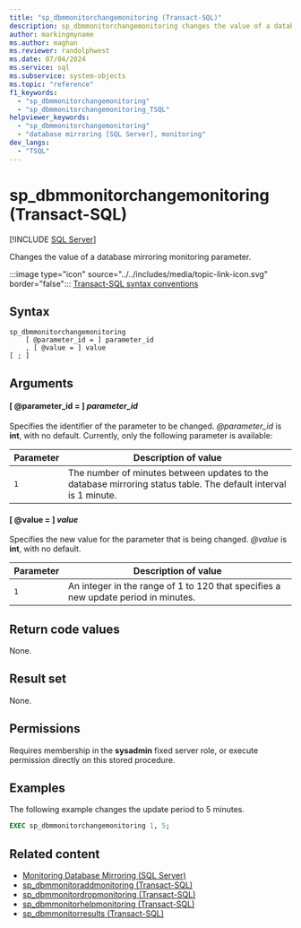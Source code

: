 ```yaml
---
title: "sp_dbmmonitorchangemonitoring (Transact-SQL)"
description: sp_dbmmonitorchangemonitoring changes the value of a database mirroring monitoring parameter.
author: markingmyname
ms.author: maghan
ms.reviewer: randolphwest
ms.date: 07/04/2024
ms.service: sql
ms.subservice: system-objects
ms.topic: "reference"
f1_keywords:
  - "sp_dbmmonitorchangemonitoring"
  - "sp_dbmmonitorchangemonitoring_TSQL"
helpviewer_keywords:
  - "sp_dbmmonitorchangemonitoring"
  - "database mirroring [SQL Server], monitoring"
dev_langs:
  - "TSQL"
---
```

# sp_dbmmonitorchangemonitoring (Transact-SQL)

[!INCLUDE [SQL Server](../../includes/applies-to-version/sqlserver.md)]

Changes the value of a database mirroring monitoring parameter.

:::image type="icon" source="../../includes/media/topic-link-icon.svg" border="false"::: [Transact-SQL syntax conventions](../../t-sql/language-elements/transact-sql-syntax-conventions-transact-sql.md)

## Syntax

```syntaxsql
sp_dbmmonitorchangemonitoring
    [ @parameter_id = ] parameter_id
    , [ @value = ] value
[ ; ]
```

## Arguments

#### [ @parameter_id = ] *parameter_id*

Specifies the identifier of the parameter to be changed. *@parameter_id* is **int**, with no default. Currently, only the following parameter is available:

| Parameter | Description of value |
| --- | --- |
| `1` | The number of minutes between updates to the database mirroring status table. The default interval is 1 minute. |

#### [ @value = ] *value*

Specifies the new value for the parameter that is being changed. *@value* is **int**, with no default.

| Parameter | Description of value |
| --- | --- |
| `1` | An integer in the range of 1 to 120 that specifies a new update period in minutes. |

## Return code values

None.

## Result set

None.

## Permissions

Requires membership in the **sysadmin** fixed server role, or execute permission directly on this stored procedure.

## Examples

The following example changes the update period to 5 minutes.

```sql
EXEC sp_dbmmonitorchangemonitoring 1, 5;
```

## Related content

- [Monitoring Database Mirroring (SQL Server)](../../database-engine/database-mirroring/monitoring-database-mirroring-sql-server.md)
- [sp_dbmmonitoraddmonitoring (Transact-SQL)](sp-dbmmonitoraddmonitoring-transact-sql.md)
- [sp_dbmmonitordropmonitoring (Transact-SQL)](sp-dbmmonitordropmonitoring-transact-sql.md)
- [sp_dbmmonitorhelpmonitoring (Transact-SQL)](sp-dbmmonitorhelpmonitoring-transact-sql.md)
- [sp_dbmmonitorresults (Transact-SQL)](sp-dbmmonitorresults-transact-sql.md)
